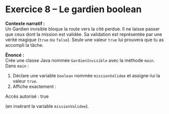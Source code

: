 # Exercice 8 – Le gardien boolean

**Contexte narratif :**  
Un Gardien invisible bloque la route vers la cité perdue. Il ne laisse passer que ceux dont la mission est validée. Sa validation est représentée par une vérité magique (`true` ou `false`). Seule une valeur `true` lui prouvera que tu as accompli la tâche.

**Énoncé :**  
Crée une classe Java nommée `GardienInvisible` avec la méthode `main`. Dans `main` :  
1. Déclare une variable `boolean` nommée `missionValidee` et assigne-lui la valeur `true`.  
2. Affiche exactement :

Accès autorisé : true

(en insérant la variable `missionValidee`).  

